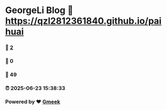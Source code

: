 # GeorgeLi Blog :link: https://qzl2812361840.github.io/paihuai 
### :page_facing_up: [2](https://qzl2812361840.github.io/paihuai/tag.html) 
### :speech_balloon: 0 
### :hibiscus: 49 
### :alarm_clock: 2025-06-23 15:38:33 
### Powered by :heart: [Gmeek](https://github.com/Meekdai/Gmeek)
